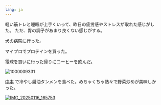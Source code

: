 ```yaml
---
lang: ja
---
```


軽い筋トレと睡眠が上手くいって、昨日の疲労感やストレスが取れた感じがした。
ただ、胃の調子があまり良くない感じがする。

犬の病院に行った。

マイプロでプロテインを買った。

電球を買いに行った帰りにコーヒーを飲んだ。

![1000009331](https://github.com/user-attachments/assets/e4ad4a55-9eac-4924-940f-0ac23dfcf013)

[中本](https://maps.app.goo.gl/mwNrSgYDjGgVbXax7) で冷やし醤油タンメンを食べた。めちゃくちゃ熱々で野菜炒めが美味しかった。

[![IMG_20250116_165753](https://github.com/user-attachments/assets/b6216488-6605-4e0e-9f98-fa322ed15d14)](https://maps.app.goo.gl/mwNrSgYDjGgVbXax7)

